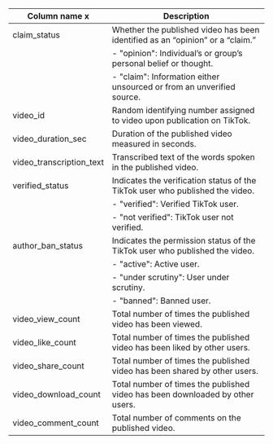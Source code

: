 |Column name              x| Description                                                                                                   |
|--------------------------|---------------------------------------------------------------------------------------------------------------|
|claim_status              | Whether the published video has been identified as an “opinion” or a “claim.”                                 |
|                          |   - "opinion": Individual’s or group’s personal belief or thought.                                            |
|                          |   - "claim": Information either unsourced or from an unverified source.                                       |
|video_id                  | Random identifying number assigned to video upon publication on TikTok.                                       |
|video_duration_sec        | Duration of the published video measured in seconds.                                                          |
|video_transcription_text  | Transcribed text of the words spoken in the published video.                                                  |
|verified_status           | Indicates the verification status of the TikTok user who published the video.                                 |
|                          |   - "verified": Verified TikTok user.                                                                         |
|                          |   - "not verified": TikTok user not verified.                                                                 |
|author_ban_status         | Indicates the permission status of the TikTok user who published the video.                                   |
|                          |   - "active": Active user.                                                                                    |
|                          |   - "under scrutiny": User under scrutiny.                                                                    | 
|                          |   - "banned": Banned user.                                                                                    |
|video_view_count          | Total number of times the published video has been viewed.                                                    |
|video_like_count          | Total number of times the published video has been liked by other users.                                      |
|video_share_count         | Total number of times the published video has been shared by other users.                                     |
|video_download_count      | Total number of times the published video has been downloaded by other users.                                 |
|video_comment_count       | Total number of comments on the published video.                                                              |
